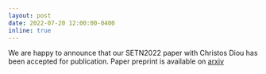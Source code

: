 ```yaml
---
layout: post
date: 2022-07-20 12:00:00-0400
inline: true
---
```


We are happy to announce that our SETN2022 paper with Christos Diou has been accepted for publication. Paper preprint is available on [arxiv](https://arxiv.org/abs/2209.00115)